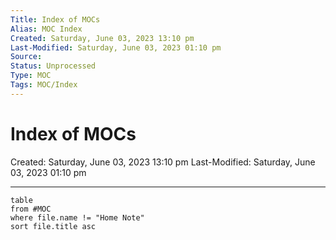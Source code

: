 ```yaml
---
Title: Index of MOCs
Alias: MOC Index
Created: Saturday, June 03, 2023 13:10 pm
Last-Modified: Saturday, June 03, 2023 01:10 pm
Source: 
Status: Unprocessed
Type: MOC
Tags: MOC/Index
---
```


# Index of MOCs
Created: Saturday, June 03, 2023 13:10 pm
Last-Modified: Saturday, June 03, 2023 01:10 pm

---


```dataview
table 
from #MOC
where file.name != "Home Note"
sort file.title asc
```

